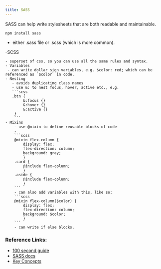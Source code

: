 ```yaml
---
title: SASS
---
```


SASS can help write stylesheets that are both readable and maintainable.

`npm install sass`

- either .sass file or .scss (which is more common).

-SCSS

    - superset of css, so you can use all the same rules and syntax.
    - Variables
     - can write dollar sign variables, e.g. $color: red; which can be referenced as `$color` in code.
    - Nesting
       - avoids duplicating class names
       - use &: to nest focus, hover, active etc., e.g.
       ```scss
       .btn {
            &:focus {}
            &:hover {}
            &:active {}
        }
        ```
    - Mixins
        - use @mixin to define reusable blocks of code
        -
        ```scss
        @mixin flex-column {
            display: flex;
            flex-direction: column;
            background: gray;
            }
        .card {
            @include flex-column;
            }
        .aside {
            @include flex-column;
            }
        ```
        - can also add variables with this, like so:
        ```scss
        @mixin flex-column($color) {
            display: flex;
            flex-direction: column;
            background: $color;
            }
        ```
        - can write if else blocks.

### Reference Links:

- [100 second guide](https://www.youtube.com/watch?v=akDIJa0AP5c)
- [SASS docs](https://sass-lang.com/documentation/)
- [Key Concepts](https://sass-lang.com/guide/)
